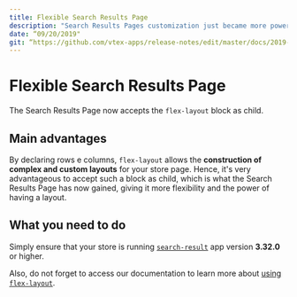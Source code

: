 ```yaml
---
title: Flexible Search Results Page
description: "Search Results Pages customization just became more powerful with `flex-layout`."
date: “09/20/2019"
git: “https://github.com/vtex-apps/release-notes/edit/master/docs/2019-week-36/events-context.md”
---
```


# Flexible Search Results Page

The Search Results Page now accepts the `flex-layout` block as child. 

## Main advantages

By declaring rows e columns, `flex-layout` allows the **construction of complex and custom layouts** for your store page. Hence, it's very advantageous to accept such a block as child, which is what the Search Results Page has now gained, giving it more flexibility and the power of having a layout. 

## What you need to do 

Simply ensure that your store is running [`search-result`](https://vtex.io/docs/components/search/vtex.search-result) app version **3.32.0** or higher.  

Also, do not forget to access our documentation to learn more about [using `flex-layout`](https://vtex.io/docs/recipes/layout/using-flex-layout).
